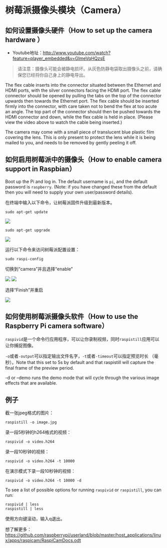 # 树莓派摄像头模块（Camera）

## 如何设置摄像头硬件（How to set up the camera hardware ）

* Youtube地址：http://www.youtube.com/watch?feature=player_embedded&v=GImeVqHQzsE

> 请注意：摄像头可能会被静电损坏。从灰色防静电袋取出摄像头之前，请确保您已经将你自己身上的静电导出。

The flex cable inserts into the connector situated between the Ethernet and HDMI ports, with the silver connectors 
facing the HDMI port. The flex cable connector should be opened by pulling the tabs on the top of the connector 
upwards then towards the Ethernet port. The flex cable should be inserted firmly into the connector, with care taken 
not to bend the flex at too acute an angle. The top part of the connector should then be pushed towards the HDMI 
connector and down, while the flex cable is held in place. (Please view the video above to watch the cable being 
inserted.)

The camera may come with a small piece of translucent blue plastic film covering the lens. This is only present to 
protect the lens while it is being mailed to you, and needs to be removed by gently peeling it off.

## 如何启用树莓派中的摄像头（How to enable camera support in Raspbian）

Boot up the Pi and log in. The default username is <code>pi</code>, and the default password is <code>raspberry</code>. 
(Note: if you have changed these from the default then you will need to supply your own user/password details).

在终端中输入以下命令，让树莓派固件升级到最新版本。

    sudo apt-get update

<img src="http://www.raspberrypi.org/wp-content/uploads/2013/05/image1.jpg">

    sudo apt-get upgrade

<img src="http://www.raspberrypi.org/wp-content/uploads/2013/05/image-1.jpg">

运行以下命令来访问树莓派配置设置：

    sudo raspi-config

切换到“camera”并且选择“enable”

<img src="http://www.raspberrypi.org/wp-content/uploads/2013/05/image-2.jpg">

<img src="http://www.raspberrypi.org/wp-content/uploads/2013/05/image-3.jpg">

选择“Finish”并重启

<img src="http://www.raspberrypi.org/wp-content/uploads/2013/05/image-4.jpg">

## 如何使用树莓派摄像头软件（How to use the Raspberry Pi camera software）

<code>raspivid</code>是一个命令行应用程序，可以让你录制视频，同时<code>raspistill</code>应用可以让你捕捉图像。

<code>-o</code>或者<code>-output</code>可以指定输出文件名字，<code>-t</code>或者<code>-timeout</code>可以指定预览时长
（毫秒）。Note that this set to 5s by default and that raspistill will capture the final frame of 
the preview period.

-d or –demo runs the demo mode that will cycle through the various image effects that are available.

## 例子

截一张jpeg格式的图片：

    raspistill -o image.jpg

录一段5秒钟的h264格式的视频：

    raspivid -o video.h264

录一段10秒钟的视频：

    raspivid -o video.h264 -t 10000

在演示模式下录一段10秒钟的视频：

    raspivid -o video.h264 -t 10000 -d

To see a list of possible options for running <code>raspivid</code> or <code>raspistill</code>, you can run:

    raspivid | less
    raspistill | less

使用方向键滚动，输入q退出。

想了解更多：https://github.com/raspberrypi/userland/blob/master/host_applications/linux/apps/raspicam/RaspiCamDocs.odt





